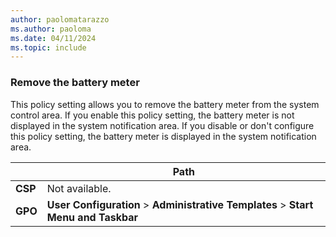 ```yaml
---
author: paolomatarazzo
ms.author: paoloma
ms.date: 04/11/2024
ms.topic: include
---
```


### Remove the battery meter

This policy setting allows you to remove the battery meter from the system control area. If you enable this policy setting, the battery meter is not displayed in the system notification area. If you disable or don't configure this policy setting, the battery meter is displayed in the system notification area.

|  | Path |
|--|--|
| **CSP** | Not available. |
| **GPO** | **User Configuration** > **Administrative Templates** > **Start Menu and Taskbar** |
